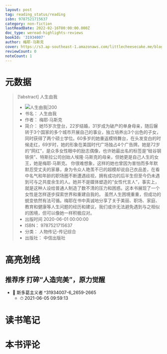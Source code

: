 ```yaml
---
layout: post
tag: reading_status/reading
isbn: 9787521715637
category: non-fiction
lastReadDate: 2022-02-16T00:00:00.000Z
doc_type: weread-highlights-reviews
bookId: '31934007'
author: 梅耶·马斯克
cover: https://s3.ap-southeast-1.amazonaws.com/littlecheesecake.me/blog-post/books/人生由我.jpg
reviewCount: 0
noteCount: 1
---
```

# 元数据
> [!abstract] 人生由我
> - ![ 人生由我|200](https://wfqqreader-1252317822.image.myqcloud.com/cover/7/31934007/t7_31934007.jpg)
> - 书名： 人生由我
> - 作者： 梅耶·马斯克
> - 简介： 她15岁次登台，22岁结婚，31岁成为破产的单身母亲，随后辗转于3个国家的多个城市开展自己的事业，独立培养出3个出色的子女，同时获得了两个硕士学位。60多岁的她重返模特舞台，在头发变白的时候走红，69岁时，她的形象在美国时代广场独占4个广告牌。她是72岁的“网红”，是众多女性眼中的励志偶像，也许她最出名的标签是“硅谷钢铁侠”、特斯拉公司创始人埃隆·马斯克的母亲，但她更是自己人生的女王，她是梅耶·马斯克。 你很难想象，这样的她也曾因为害怕而多年默默忍受丈夫的家暴，身为令众人艳羡不已的超模却说自己衣品差，在看中名气和年龄的职场圈不断遭遇歧视，拥有成功的后半生但至今仍未遇到可与之共度余生的人。她并不是媒体塑造的“女性代言人”，事实上，就是这种人设给普通人制造了数不清的压力和困惑。这本书展现了一个女性是怎样逐步探索世界和重建自我的。 虽然人生困境重重，但成功的蜕变依然有法可循。梅耶在书中真诚地分享了关于美丽、职场、家庭、教育和健康等人生问题的经历和建议，我们或许无法避免遇到与之相似的困境，但可以像她一样积极应对。
> - 出版时间 2020-06-01 00:00:00
> - ISBN： 9787521715637
> - 分类： 人物传记-传记综合
> - 出版社： 中信出版社

# 高亮划线

## 推荐序 打碎“人造完美”，原力觉醒


- 📌 斯多葛主义者 ^31934007-6_2659-2665
    - ⏱ 2021-06-05 09:59:13 
# 读书笔记

# 本书评论
